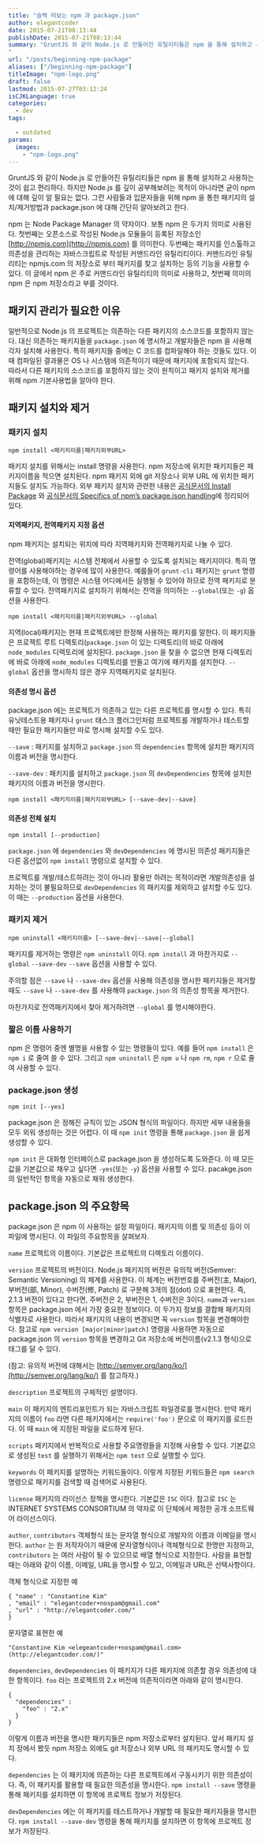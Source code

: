 ```yaml
---
title: "슬쩍 떠보는 npm 과 package.json"
author: elegantcoder
date: 2015-07-21T08:13:44
publishDate: 2015-07-21T08:13:44
summary: "GruntJS 와 같이 Node.js 로 만들어진 유틸리티들은 npm 을 통해 설치하고 사용하는 것이 쉽고 편리하다. 하지만 Node.js 를 깊이 공부해보려는 목적이 아니라면 굳이 npm 에 대해 깊이 알 필요는 없다. 그런 사람들과 입문자들을 위해 npm 을 통한 패키지의 설치/제거방법과 package.json 에 대해 간단히 알아보려고 한다. npm 는 Node Package Manager 의 약자이다. 보통 npm 은 [&hellip;]
"
url: "/posts/beginning-npm-package"
aliases: ["/beginning-npm-package"]
titleImage: "npm-logo.png"
draft: false
lastmod: 2015-07-27T03:12:24
isCJKLanguage: true
categories:
  - dev
tags:

  - outdated
params:
  images:
    - "npm-logo.png"
---
```

GruntJS 와 같이 Node.js 로 만들어진 유틸리티들은 npm 을 통해 설치하고 사용하는 것이 쉽고 편리하다. 하지만 Node.js 를 깊이 공부해보려는 목적이 아니라면 굳이 npm 에 대해 깊이 알 필요는 없다. 그런 사람들과 입문자들을 위해 npm 을 통한 패키지의 설치/제거방법과 package.json 에 대해 간단히 알아보려고 한다.

npm 는 Node Package Manager 의 약자이다. 보통 npm 은 두가지 의미로 사용된다. 첫번째는 오픈소스로 작성된 Node.js 모듈들이 등록된 저장소인 [http://npmjs.com](http://npmjs.com) 를 의미한다. 두번째는 패키지를 인스톨하고 의존성을 관리하는 자바스크립트로 작성된 커맨드라인 유틸리티이다. 커맨드라인 유틸리티는 npmjs.com 의 저장소로 부터 패키지를 찾고 설치하는 등의 기능을 사용할 수 있다. 이 글에서 npm 은 주로 커맨드라인 유틸리티의 의미로 사용하고, 첫번째 의미의 npm 은 npm 저장소라고 부를 것이다.

패키지 관리가 필요한 이유
--------------

일반적으로 Node.js 의 프로젝트는 의존하는 다른 패키지의 소스코드를 포함하지 않는다. 대신 의존하는 패키지들을 `package.json` 에 명시하고 개발자들은 npm 을 사용해 각자 설치해 사용한다. 특히 패키지들 중에는 C 코드를 컴파일해야 하는 것들도 있다. 이 때 컴파일된 결과물은 OS 나 시스템에 의존적이기 때문에 패키지에 포함되지 않는다. 따라서 다른 패키지의 소스코드를 포함하지 않는 것이 원칙이고 패키지 설치와 제거를 위해 npm 기본사용법을 알아야 한다.

패키지 설치와 제거
----------

### 패키지 설치

```
npm install <패키지이름|패키지외부URL>
```

패키지 설치를 위해서는 install 명령을 사용한다. npm 저장소에 위치한 패키지들은 패키지이름을 적으면 설치된다. npm 패키지 외에 git 저장소나 외부 URL 에 위치한 패키지들도 설치도 가능하다. 외부 패키지 설치와 관련한 내용은 [공식문서의 Install Package](https://docs.npmjs.com/cli/install) 와 [공식문서의 Specifics of npm’s package.json handling](https://docs.npmjs.com/files/package.json#dependencies)에 정리되어 있다.

#### 지역패키지, 전역패키지 지정 옵션

npm 패키지는 설치되는 위치에 따라 지역패키지와 전역패키지로 나눌 수 있다.

전역(global)패키지는 시스템 전체에서 사용할 수 있도록 설치되는 패키지이다. 특히 명령어를 사용해야하는 경우에 많이 사용한다. 예를들어 `grunt-cli` 패키지는 `grunt` 명령을 포함하는데, 이 명령은 시스템 어디에서든 실행될 수 있어야 하므로 전역 패키지로 분류할 수 있다. 전역패키지로 설치하기 위해서는 전역을 의미하는 `--global`(또는 `-g`) 옵션을 사용한다.

```
npm install <패키지이름|패키지외부URL> --global
```

지역(local)패키지는 현재 프로젝트에만 한정해 사용하는 패키지를 말한다. 이 패키지들은 프로젝트 루트 디렉토리(`package.json` 이 있는 디렉토리)의 바로 아래에 `node_modules` 디렉토리에 설치된다. `package.json` 을 찾을 수 없으면 현재 디렉토리에 바로 아래에 `node_modules` 디렉토리를 만들고 여기에 패키지를 설치한다. `--global` 옵션을 명시하지 않은 경우 지역패키지로 설치된다.

#### 의존성 명시 옵션

package.json 에는 프로젝트가 의존하고 있는 다른 프로젝트를 명시할 수 있다. 특히 유닛테스트용 패키지나 `grunt` 태스크 플러그인처럼 프로젝트를 개발하거나 테스트할 때만 필요한 패키지들만 따로 명시해 설치할 수도 있다.

`--save` : 패키지를 설치하고 `package.json` 의 `dependencies` 항목에 설치한 패키지의 이름과 버전을 명시한다.

`--save-dev` : 패키지를 설치하고 `package.json` 의 `devDependencies` 항목에 설치한 패키지의 이름과 버전을 명시한다.

```
npm install <패키지이름|패키지외부URL> [--save-dev|--save]
```

#### 의존성 전체 설치

```
npm install [--production]
```

`package.json` 에 `dependencies` 와 `devDependencies` 에 명시된 의존성 패키지들은 다른 옵션없이 `npm install` 명령으로 설치할 수 있다.

프로젝트를 개발/테스트하려는 것이 아니라 활용만 하려는 목적이라면 개발의존성을 설치하는 것이 불필요하므로 `devDependencies` 의 패키지를 제외하고 설치할 수도 있다. 이 때는 `--production` 옵션을 사용한다.

### 패키지 제거

```
npm uninstall <패키지이름> [--save-dev|--save|--global]
```

패키지를 제거하는 명령은 `npm uninstall` 이다. `npm install` 과 마찬가지로 `--global` `--save-dev` `--save` 옵션을 사용할 수 있다.

주의할 점은 `--save` 나 `--save-dev` 옵션을 사용해 의존성을 명시한 패키지들은 제거할 때도 `--save` 나 `--save-dev` 를 사용해야 `package.json` 의 의존성 항목을 제거한다.

마찬가지로 전역패키지에서 찾아 제거하려면 `--global` 를 명시해야한다.

### 짧은 이름 사용하기

npm 은 명령어 중엔 별명을 사용할 수 있는 명령들이 있다. 예를 들어 `npm install` 은 `npm i` 로 줄여 쓸 수 있다. 그리고 `npm uninstall` 은 `npm u` 나 `npm rm`, `npm r` 으로 줄여 사용할 수 있다.

### package.json 생성

```
npm init [--yes]
```

package.json 은 정해진 규칙이 있는 JSON 형식의 파일이다. 하지만 세부 내용들을 모두 외워 생성하는 것은 어렵다. 이 때 `npm init` 명령을 통해 `package.json` 을 쉽게 생성할 수 있다.

`npm init` 은 대화형 인터페이스로 package.json 을 생성하도록 도와준다. 이 때 모든 값을 기본값으로 채우고 싶다면 `-yes`(또는 `-y`) 옵션을 사용할 수 있다. pacakge.json 의 일반적인 항목을 자동으로 채워 생성한다.

package.json 의 주요항목
-------------------

package.json 은 npm 이 사용하는 설정 파일이다. 패키지의 이름 및 의존성 등이 이 파일에 명시된다. 이 파일의 주요항목을 살펴보자.

`name` 프로젝트의 이름이다. 기본값은 프로젝트의 디렉토리 이름이다.

`version` 프로젝트의 버전이다. Node.js 패키지의 버전은 유의적 버전(Semver: Semantic Versioning) 의 체계를 사용한다. 이 체계는 버전번호를 주버전(主, Major), 부버전(部, Minor), 수버전(修, Patch) 로 구분해 3개의 점(dot) 으로 표현한다. 즉, 2.1.3 버전이 있다고 한다면, 주버전은 2, 부버전은 1, 수버전은 3이다. `name`과 `version` 항목은 package.json 에서 가장 중요한 정보이다. 이 두가지 정보를 결합해 패키지의 식별자로 사용한다. 따라서 패키지의 내용이 변경되면 꼭 `version` 항목을 변경해야한다. 참고로 `npm version [major|minor|patch]` 명령을 사용하면 자동으로 package.json 의 `version` 항목을 변경하고 Git 저장소에 버전이름(v2.1.3 형식)으로 태그를 달 수 있다.

(참고: 유의적 버전에 대해서는 [http://semver.org/lang/ko/](http://semver.org/lang/ko/) 를 참고하자.)

`description` 프로젝트의 구체적인 설명이다.

`main` 이 패키지의 엔트리포인트가 되는 자바스크립트 파일경로를 명시한다. 만약 패키지의 이름이 `foo` 라면 다른 패키지에서는 `require('foo')` 문으로 이 패키지를 로드한다. 이 때 `main` 에 지정된 파일을 로드하게 된다.

`scripts` 패키지에서 반복적으로 사용할 주요명령들을 지정해 사용할 수 있다. 기본값으로 생성된 `test` 를 실행하기 위해서는 `npm test` 으로 실행할 수 있다.

`keywords` 이 패키지를 설명하는 키워드들이다. 이렇게 지정된 키워드들은 `npm search` 명령으로 패키지를 검색할 때 검색어로 사용된다.

`license` 패키지의 라이선스 정책을 명시한다. 기본값은 `ISC` 이다. 참고로 `ISC` 는 INTERNET SYSTEMS CONSORTIUM 의 약자로 이 단체에서 제정한 공개 소프트웨어 라이선스이다.

`author`, `contributors` 객체형식 또는 문자열 형식으로 개발자의 이름과 이메일을 명시한다. `author` 는 원 저작자이기 때문에 문자열형식이나 객체형식으로 한명만 지정하고, `contributors` 는 여러 사람이 될 수 있으므로 배열 형식으로 지정한다. 사람을 표현할 때는 아래와 같이 이름, 이메일, URL을 명시할 수 있고, 이메일과 URL은 선택사항이다.

객체 형식으로 지정한 예

```
{ "name" : "Constantine Kim"
, "email" : "elegantcoder+nospam@gmail.com"
, "url" : "http://elegantcoder.com/"
}
```

문자열로 표현한 예

```
"Constantine Kim <elegeantcoder+nospam@gmail.com> (http://elegantcoder.com/)"
```

`dependencies`, `devDependencies` 이 패키지가 다른 패키지에 의존할 경우 의존성에 대한 항목이다. `foo` 라는 프로젝트의 2.x 버전에 의존적이라면 아래와 같이 명시한다.

```
{
  "dependencies" :
    "foo" : "2.x"
  }
}
```

이렇게 이름과 버전을 명시한 패키지들은 npm 저장소로부터 설치된다. 앞서 패키지 설치 장에서 봤듯 npm 저장소 외에도 git 저장소나 외부 URL 의 패키지도 명시할 수 있다.

`dependencies` 는 이 패키지에 의존하는 다른 프로젝트에서 구동시키기 위한 의존성이다. 즉, 이 패키지를 활용할 때 필요한 의존성을 명시한다. `npm install --save` 명령을 통해 패키지를 설치하면 이 항목에 프로젝트 정보가 저장된다.

`devDependencies` 에는 이 패키지를 테스트하거나 개발할 때 필요한 패키지들을 명시한다. `npm install --save-dev` 명령을 통해 패키지를 설치하면 이 항목에 프로젝트 정보가 저장된다.
